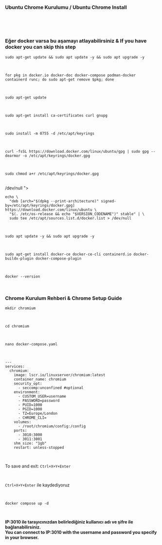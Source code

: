 <h3>Ubuntu Chrome Kurulumu / Ubuntu Chrome Install</a></h3>
<br><br><br>
<div class="markdown-heading" dir="auto"><h3 tabindex="-1" class="heading-element" dir="auto">Eğer docker varsa bu aşamayı atlayabilirsiniz & If you have docker you can skip this step</h3>
  
<div class="snippet-clipboard-content notranslate position-relative overflow-auto" data-snippet-clipboard-copy-content="sudo apt update -y && sudo apt upgrade -y
"><pre class="notranslate">
<code>sudo apt-get update &amp;&amp; sudo apt update -y && sudo apt upgrade -y
</code></pre></div><br>

<div class="snippet-clipboard-content notranslate position-relative overflow-auto" data-snippet-clipboard-copy-content="for pkg in docker.io docker-doc docker-compose podman-docker containerd runc; do sudo apt-get remove $pkg; done
"><pre class="notranslate">
<code>for pkg in docker.io docker-doc docker-compose podman-docker containerd runc; do sudo apt-get remove $pkg; done
</code></pre></div><br>
<div class="snippet-clipboard-content notranslate position-relative overflow-auto" data-snippet-clipboard-copy-content="sudo apt-get update
"><pre class="notranslate">
<code>sudo apt-get update
</code></pre></div><br>
<div class="snippet-clipboard-content notranslate position-relative overflow-auto" data-snippet-clipboard-copy-content="sudo apt-get install ca-certificates curl gnupg
"><pre class="notranslate">
<code>sudo apt-get install ca-certificates curl gnupg
</code></pre></div><br>
<div class="snippet-clipboard-content notranslate position-relative overflow-auto" data-snippet-clipboard-copy-content="sudo install -m 0755 -d /etc/apt/keyrings
"><pre class="notranslate">
<code>sudo install -m 0755 -d /etc/apt/keyrings
</code></pre></div><br>
<div class="snippet-clipboard-content notranslate position-relative overflow-auto" data-snippet-clipboard-copy-content="curl -fsSL https://download.docker.com/linux/ubuntu/gpg | sudo gpg --dearmor -o /etc/apt/keyrings/docker.gpg
"><pre class="notranslate">
<code>curl -fsSL https://download.docker.com/linux/ubuntu/gpg | sudo gpg --dearmor -o /etc/apt/keyrings/docker.gpg
</code></pre></div><br>
<div class="snippet-clipboard-content notranslate position-relative overflow-auto" data-snippet-clipboard-copy-content="sudo chmod a+r /etc/apt/keyrings/docker.gpg
"><pre class="notranslate">
<code>sudo chmod a+r /etc/apt/keyrings/docker.gpg
</code></pre></div><br>

<div class="snippet-clipboard-content notranslate position-relative overflow-auto" data-snippet-clipboard-copy-content="echo \
  "deb [arch="$(dpkg --print-architecture)" signed-by=/etc/apt/keyrings/docker.gpg] https://download.docker.com/linux/ubuntu \
  "$(. /etc/os-release && echo "$VERSION_CODENAME")" stable" | \
  sudo tee /etc/apt/sources.list.d/docker.list > /dev/null
"><pre class="notranslate">
<code>echo \
  "deb [arch="$(dpkg --print-architecture)" signed-by=/etc/apt/keyrings/docker.gpg] https://download.docker.com/linux/ubuntu \
  "$(. /etc/os-release && echo "$VERSION_CODENAME")" stable" | \
  sudo tee /etc/apt/sources.list.d/docker.list > /dev/null
</code></pre></div><br>



<div class="snippet-clipboard-content notranslate position-relative overflow-auto" data-snippet-clipboard-copy-content="sudo apt update -y && sudo apt upgrade -y
"><pre class="notranslate">
<code>sudo apt update -y && sudo apt upgrade -y
</code></pre></div><br>

<div class="snippet-clipboard-content notranslate position-relative overflow-auto" data-snippet-clipboard-copy-content="sudo apt-get install docker-ce docker-ce-cli containerd.io docker-buildx-plugin docker-compose-plugin
"><pre class="notranslate">
<code>sudo apt-get install docker-ce docker-ce-cli containerd.io docker-buildx-plugin docker-compose-plugin
</code></pre></div><br>

<div class="snippet-clipboard-content notranslate position-relative overflow-auto" data-snippet-clipboard-copy-content="docker --version
"><pre class="notranslate">
<code>docker --version
</code></pre></div><br>





<div class="markdown-heading" dir="auto"><h3 tabindex="-1" class="heading-element" dir="auto">Chrome Kurulum Rehberi & Chrome Setup Guide</h3>

<div class="snippet-clipboard-content notranslate position-relative overflow-auto" data-snippet-clipboard-copy-content="mkdir chromium
"><pre class="notranslate">
<code>mkdir chromium
</code></pre></div><br>
<div class="snippet-clipboard-content notranslate position-relative overflow-auto" data-snippet-clipboard-copy-content="cd chromium"><pre class="notranslate">
<code>cd chromium
</code></pre></div><br>
<div class="snippet-clipboard-content notranslate position-relative overflow-auto" data-snippet-clipboard-copy-content="nano docker-compose.yaml"><pre class="notranslate">
<code>nano docker-compose.yaml
</code></pre></div><br>
<div class="snippet-clipboard-content notranslate position-relative overflow-auto" data-snippet-clipboard-copy-content="---
services:
  chromium:
    image: lscr.io/linuxserver/chromium:latest
    container_name: chromium
    security_opt:
      - seccomp:unconfined #optional
    environment:
      - CUSTOM_USER=username    
      - PASSWORD=password    
      - PUID=1000
      - PGID=1000
      - TZ=Europe/London
      - CHROME_CLI=
    volumes:
      - /root/chromium/config:/config
    ports:
      - 3010:3000 
      - 3011:3001
    shm_size: "1gb"
    restart: unless-stopped
"><pre class="notranslate">
<code>---
services:
  chromium:
    image: lscr.io/linuxserver/chromium:latest
    container_name: chromium
    security_opt:
      - seccomp:unconfined #optional
    environment:
      - CUSTOM_USER=username    
      - PASSWORD=password    
      - PUID=1000
      - PGID=1000
      - TZ=Europe/London
      - CHROME_CLI=
    volumes:
      - /root/chromium/config:/config
    ports:
      - 3010:3000 
      - 3011:3001
    shm_size: "1gb"
    restart: unless-stopped
</code></pre></div><br>
<p dir="auto">To save and exit: <code>Ctrl+X+Y+Enter</code></p><br>
<p dir="auto"><code>Ctrl+X+Y+Enter</code> ile kaydediyoruz</p><br>

<div class="snippet-clipboard-content notranslate position-relative overflow-auto" data-snippet-clipboard-copy-content="docker compose up -d"><pre class="notranslate">
<code>docker compose up -d
</code></pre></div><br>


<b>IP:3010 ile tarayıcınızdan belirlediğiniz kullanıcı adı ve şifre ile bağlanabilirsiniz.</b><br>
<b>You can connect to IP:3010 with the username and password you specify in your browser.</b>

  
